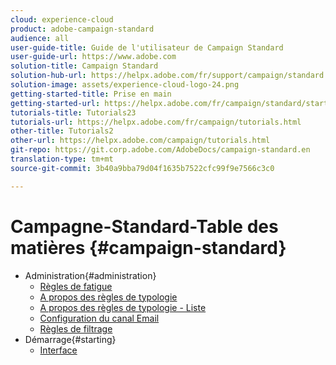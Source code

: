 ```yaml
---
cloud: experience-cloud
product: adobe-campaign-standard
audience: all
user-guide-title: Guide de l'utilisateur de Campaign Standard
user-guide-url: https://www.adobe.com
solution-title: Campaign Standard
solution-hub-url: https://helpx.adobe.com/fr/support/campaign/standard.html
solution-image: assets/experience-cloud-logo-24.png
getting-started-title: Prise en main
getting-started-url: https://helpx.adobe.com/fr/campaign/standard/start/user-guide.html
tutorials-title: Tutorials23
tutorials-url: https://helpx.adobe.com/fr/campaign/tutorials.html
other-title: Tutorials2
other-url: https://helpx.adobe.com/campaign/tutorials.html
git-repo: https://git.corp.adobe.com/AdobeDocs/campaign-standard.en
translation-type: tm+mt
source-git-commit: 3b40a9bba79d04f1635b7522cfc99f9e7566c3c0

---
```



# Campagne-Standard-Table des matières {#campaign-standard}

+ Administration{#administration}
   + [Règles de fatigue](sending/using/fatigue-rules.md)
   + [A propos des règles de typologie](sending/using/about-typology-rules.md)
   + [A propos des règles de typologie - Liste](sending/using/about-typology-rules.md#typology-rules)
   + [Configuration du canal Email](administration/using/configuring-email-channel.md)
   + [Règles de filtrage](sending/using/filtering-rules.md)
+ Démarrage{#starting}
   + [Interface](start/using/about-the-interface.md)
